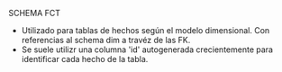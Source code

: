 SCHEMA FCT 
- Utilizado para tablas de hechos según el modelo dimensional. Con referencias al schema dim a travéz de las FK.
- Se suele utilizr una columna 'id' autogenerada crecientemente para identificar cada hecho de la tabla. 
